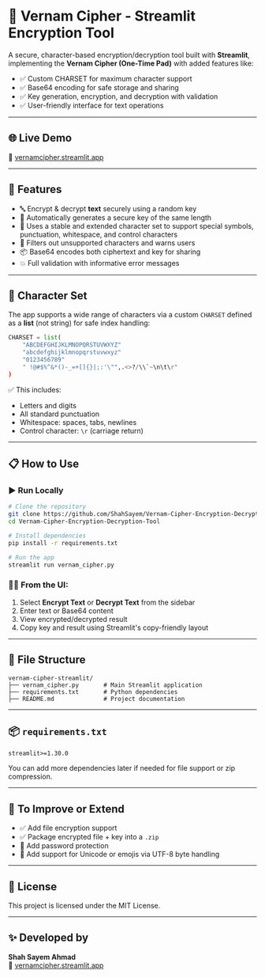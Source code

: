 # 🔐 Vernam Cipher - Streamlit Encryption Tool

A secure, character-based encryption/decryption tool built with **Streamlit**, implementing the **Vernam Cipher (One-Time Pad)** with added features like:

- ✅ Custom CHARSET for maximum character support
- ✅ Base64 encoding for safe storage and sharing
- ✅ Key generation, encryption, and decryption with validation
- ✅ User-friendly interface for text operations

---

## 🌐 Live Demo

🔗 [vernamcipher.streamlit.app](https://vernamcipher.streamlit.app/)

---

## 🚀 Features

- 🔤 Encrypt & decrypt **text** securely using a random key
- 🔑 Automatically generates a secure key of the same length
- 🔐 Uses a stable and extended character set to support special symbols, punctuation, whitespace, and control characters
- 🧼 Filters out unsupported characters and warns users
- 📦 Base64 encodes both ciphertext and key for sharing
- 💥 Full validation with informative error messages

---

## 🧩 Character Set

The app supports a wide range of characters via a custom `CHARSET` defined as a **list** (not string) for safe index handling:

```python
CHARSET = list(
    "ABCDEFGHIJKLMNOPQRSTUVWXYZ"
    "abcdefghijklmnopqrstuvwxyz"
    "0123456789"
    " !@#$%^&*()-_=+[]{}|;:'\"",.<>?/\\`~\n\t\r"
)
```

✅ This includes:

- Letters and digits
- All standard punctuation
- Whitespace: spaces, tabs, newlines
- Control character: `\r` (carriage return)

---

## 📋 How to Use

### ▶️ Run Locally

```bash
# Clone the repository
git clone https://github.com/ShahSayem/Vernam-Cipher-Encryption-Decryption-Tool.git
cd Vernam-Cipher-Encryption-Decryption-Tool

# Install dependencies
pip install -r requirements.txt

# Run the app
streamlit run vernam_cipher.py
```

### 🧑‍💻 From the UI:

1. Select **Encrypt Text** or **Decrypt Text** from the sidebar
2. Enter text or Base64 content
3. View encrypted/decrypted result
4. Copy key and result using Streamlit's copy-friendly layout

---

## 📁 File Structure

```
vernam-cipher-streamlit/
├── vernam_cipher.py       # Main Streamlit application
├── requirements.txt       # Python dependencies
├── README.md              # Project documentation
```

---

## 📦 `requirements.txt`

```
streamlit>=1.30.0
```

You can add more dependencies later if needed for file support or zip compression.

---

## 📌 To Improve or Extend

- ✅ Add file encryption support
- ✅ Package encrypted file + key into a `.zip`
- 🔐 Add password protection
- 🧾 Add support for Unicode or emojis via UTF-8 byte handling

---

## 📜 License

This project is licensed under the MIT License.

---

## ✨ Developed by

**Shah Sayem Ahmad**\
🔗 [vernamcipher.streamlit.app](https://vernamcipher.streamlit.app/)

